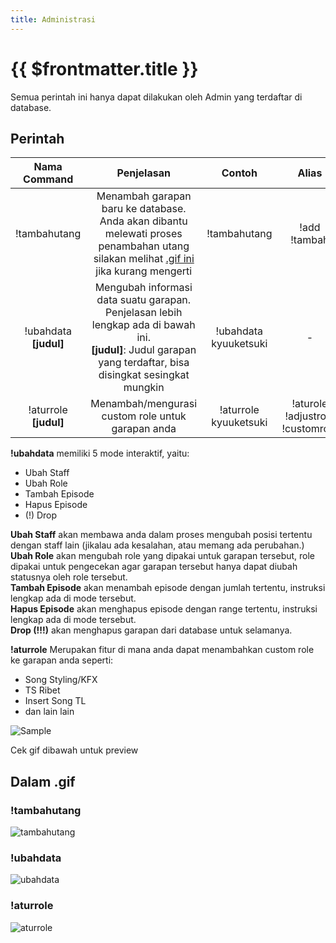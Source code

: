 ```yaml
---
title: Administrasi
---
```


# {{ $frontmatter.title }}

Semua perintah ini hanya dapat dilakukan oleh Admin yang terdaftar di database.

## Perintah

| Nama Command | Penjelasan |  Contoh  | Alias |
|:------------:|:----------:|:--------:|:-----:|
| !tambahutang | Menambah garapan baru ke database.<br />Anda akan dibantu melewati proses penambahan utang<br />silakan melihat [.gif ini](https://p.ihateani.me/ifQMCsOt.gif) jika kurang mengerti | !tambahutang | !add<br />!tambah |
| !ubahdata **[judul]** | Mengubah informasi data suatu garapan.<br />Penjelasan lebih lengkap ada di bawah ini.<br />**[judul]**: Judul garapan yang terdaftar, bisa disingkat sesingkat mungkin | !ubahdata kyuuketsuki | - |
| !aturrole **[judul]** | Menambah/mengurasi custom role untuk garapan anda | !aturrole kyuuketsuki | !aturole<br />!adjustrole<br />!customrole |

**!ubahdata** memiliki 5 mode interaktif, yaitu:
- Ubah Staff
- Ubah Role
- Tambah Episode
- Hapus Episode
- (!) Drop

**Ubah Staff** akan membawa anda dalam proses mengubah posisi tertentu dengan staff lain (jikalau ada kesalahan, atau memang ada perubahan.)<br />
**Ubah Role** akan mengubah role yang dipakai untuk garapan tersebut, role dipakai untuk pengecekan agar garapan tersebut hanya dapat diubah statusnya oleh role tersebut.<br />
**Tambah Episode** akan menambah episode dengan jumlah tertentu, instruksi lengkap ada di mode tersebut.<br />
**Hapus Episode** akan menghapus episode dengan range tertentu, instruksi lengkap ada di mode tersebut.<br />
**Drop (!!!)** akan menghapus garapan dari database untuk selamanya.

**!aturrole** Merupakan fitur di mana anda dapat menambahkan custom role ke garapan anda seperti:
- Song Styling/KFX
- TS Ribet
- Insert Song TL
- dan lain lain

![Sample](https://media.discordapp.net/attachments/427065668890787846/1027944609336275017/unknown.png)

Cek gif dibawah untuk preview

## Dalam .gif

### !tambahutang
![tambahutang](https://p.ihateani.me/ysnjlvfl.gif)

### !ubahdata
![ubahdata](https://p.ihateani.me/qbjpsbok.gif)

### !aturrole
![aturrole](https://p.ihateani.me/rctzmzoy.gif)